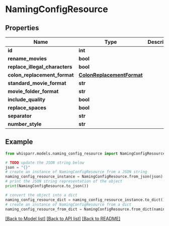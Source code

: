 # NamingConfigResource


## Properties

Name | Type | Description | Notes
------------ | ------------- | ------------- | -------------
**id** | **int** |  | [optional] 
**rename_movies** | **bool** |  | [optional] 
**replace_illegal_characters** | **bool** |  | [optional] 
**colon_replacement_format** | [**ColonReplacementFormat**](ColonReplacementFormat.md) |  | [optional] 
**standard_movie_format** | **str** |  | [optional] 
**movie_folder_format** | **str** |  | [optional] 
**include_quality** | **bool** |  | [optional] 
**replace_spaces** | **bool** |  | [optional] 
**separator** | **str** |  | [optional] 
**number_style** | **str** |  | [optional] 

## Example

```python
from whisparr.models.naming_config_resource import NamingConfigResource

# TODO update the JSON string below
json = "{}"
# create an instance of NamingConfigResource from a JSON string
naming_config_resource_instance = NamingConfigResource.from_json(json)
# print the JSON string representation of the object
print(NamingConfigResource.to_json())

# convert the object into a dict
naming_config_resource_dict = naming_config_resource_instance.to_dict()
# create an instance of NamingConfigResource from a dict
naming_config_resource_from_dict = NamingConfigResource.from_dict(naming_config_resource_dict)
```
[[Back to Model list]](../README.md#documentation-for-models) [[Back to API list]](../README.md#documentation-for-api-endpoints) [[Back to README]](../README.md)



